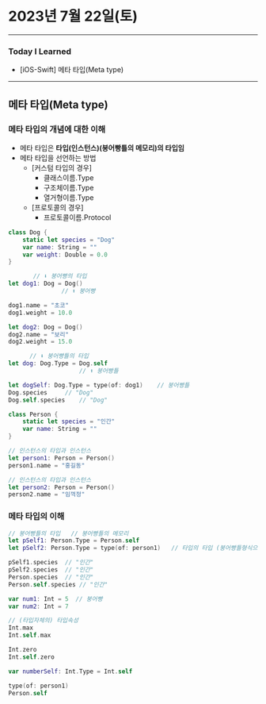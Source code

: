 # 2023년 7월 22일(토)

---

### Today I Learned 

- [iOS-Swift] 메타 타입(Meta type)

---

## 메타 타입(Meta type)

### 메타 타입의 개념에 대한 이해

- 메타 타입은 **타입(인스턴스)(붕어빵틀의 메모리)의 타입임**
- 메타 타입을 선언하는 방법
  - [커스텀 타입의 경우]
    - 클래스이름.Type
    - 구조체이름.Type
    - 열거형이름.Type
  - [프로토콜의 경우]
    - 프로토콜이름.Protocol

```swift
class Dog {
    static let species = "Dog"
    var name: String = ""
    var weight: Double = 0.0
}

       // ⬇︎ 붕어빵의 타입
let dog1: Dog = Dog()
               // ⬆︎ 붕어빵

dog1.name = "초코"
dog1.weight = 10.0

let dog2: Dog = Dog()
dog2.name = "보리"
dog2.weight = 15.0

      // ⬇︎ 붕어빵틀의 타입
let dog: Dog.Type = Dog.self
                    // ⬆︎ 붕어빵틀

let dogSelf: Dog.Type = type(of: dog1)    // 붕어빵틀
Dog.species     // "Dog"
Dog.self.species    // "Dog"

class Person {
    static let species = "인간"
    var name: String = ""
}

// 인스턴스의 타입과 인스턴스
let person1: Person = Person()
person1.name = "홍길동"

// 인스턴스의 타입과 인스턴스
let person2: Person = Person()
person2.name = "임꺽정"
```

### 메타 타입의 이해

```swift
// 붕어빵틀의 타입   // 붕어빵틀의 메모리
let pSelf1: Person.Type = Person.self
let pSelf2: Person.Type = type(of: person1)   // 타입의 타입 (붕어빵틀형식으로 메모리에 있어)

pSelf1.species  // "인간"
pSelf2.species  // "인간"
Person.species  // "인간"
Person.self.species // "인간"

var num1: Int = 5  // 붕어빵
var num2: Int = 7

// (타입자체의) 타입속성
Int.max
Int.self.max

Int.zero
Int.self.zero

var numberSelf: Int.Type = Int.self

type(of: person1)
Person.self
```